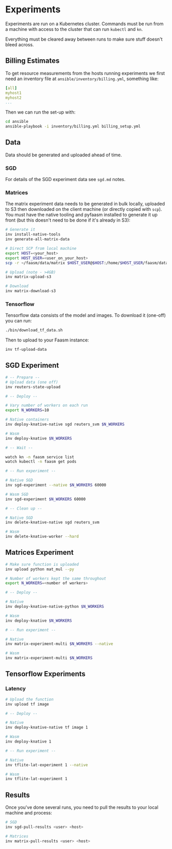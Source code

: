 # Experiments

Experiments are run on a Kubernetes cluster. Commands must be run from a machine with access to the cluster
that can run `kubectl` and `kn`.

Everything must be cleared away between runs to make sure stuff doesn't bleed across.

## Billing Estimates

To get resource measurements from the hosts running experiments we first need an inventory file at
`ansible/inventory/billing.yml`, something like:

```yaml
[all]
myhost1
myhost2
...
```

Then we can run the set-up with:

```bash
cd ansible
ansible-playbook -i inventory/billing.yml billing_setup.yml
```

## Data

Data should be generated and uploaded ahead of time.

### SGD

For details of the SGD experiment data see `sgd.md` notes.

### Matrices

The matrix experiment data needs to be generated in bulk locally, uploaded to S3 then downloaded on the client machine (or directly copied with `scp`). You must have the native tooling and pyfaasm installed to generate it up front (but
this doesn't need to be done if it's already in S3):

```bash
# Generate it
inv install-native-tools
inv generate-all-matrix-data

# Direct SCP from local machine
export HOST=<your_host>
export HOST_USER=<user_on_your_host>
scp -r ~/faasm/data/matrix $HOST_USER@$HOST:/home/$HOST_USER/faasm/data

# Upload (note - >4GB)
inv matrix-upload-s3

# Download
inv matrix-download-s3
```

### Tensorflow

Tensorflow data consists of the model and images. To download it (one-off) you can run:

```bash
./bin/download_tf_data.sh
```

Then to upload to your Faasm instance:

```bash
inv tf-upload-data
```

## SGD Experiment

```bash
# -- Prepare --
# Upload data (one off)
inv reuters-state-upload

# -- Deploy --

# Vary number of workers on each run
export N_WORKERS=10

# Native containers
inv deploy-knative-native sgd reuters_svm $N_WORKERS

# Wasm
inv deploy-knative $N_WORKERS

# -- Wait --

watch kn -n faasm service list
watch kubectl -n faasm get pods

# -- Run experiment --

# Native SGD
inv sgd-experiment --native $N_WORKERS 60000

# Wasm SGD
inv sgd-experiment $N_WORKERS 60000

# -- Clean up --

# Native SGD
inv delete-knative-native sgd reuters_svm

# Wasm
inv delete-knative-worker --hard
```

## Matrices Experiment

```bash
# Make sure function is uploaded
inv upload python mat_mul --py

# Number of workers kept the same throughout
export N_WORKERS=<number of workers>

# -- Deploy --

# Native
inv deploy-knative-native-python $N_WORKERS

# Wasm
inv deploy-knative $N_WORKERS

# -- Run experiment --

# Native
inv matrix-experiment-multi $N_WORKERS --native

# Wasm
inv matrix-experiment-multi $N_WORKERS
```

## Tensorflow Experiments

### Latency

```bash
# Upload the function
inv upload tf image

# -- Deploy --

# Native
inv deploy-knative-native tf image 1

# Wasm
inv deploy-knative 1

# -- Run experiment --

# Native
inv tflite-lat-experiment 1 --native

# Wasm
inv tflite-lat-experiment 1
```

## Results

Once you've done several runs, you need to pull the results to your local machine and process:

```bash
# SGD
inv sgd-pull-results <user> <host>

# Matrices
inv matrix-pull-results <user> <host>
```
